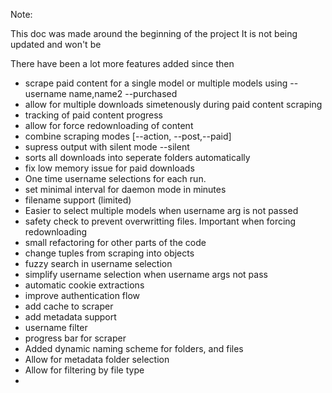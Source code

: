 Note:

This doc was made around the beginning of the project
It is not being updated and won't be


There have been a lot more features added since then
- scrape paid content for a single model or multiple models using --username name,name2 --purchased
- allow for multiple downloads simetenously during paid content scraping
- tracking of paid content progress
- allow for force redownloading of content
- combine scraping modes [--action, --post,--paid]
- supress output with silent mode --silent
- sorts all downloads into seperate folders automatically
- fix low memory issue for paid downloads
- One time username selections for each run. 
- set minimal interval for daemon mode in minutes
- filename support (limited)
- Easier to select multiple models when username arg is not passed
- safety check to prevent overwritting files. Important when forcing redownloading
- small refactoring for other parts of the code
- change tuples from scraping into objects
- fuzzy search in username selection
- simplify username selection when username args not pass
- automatic cookie extractions
- improve authentication flow
- add cache to scraper
- add metadata support
- username filter
- progress bar for scraper
- Added dynamic naming scheme for folders, and files
- Allow for metadata folder selection
- Allow for filtering by file type
-

